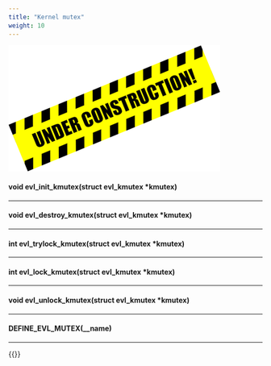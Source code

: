 ```yaml
---
title: "Kernel mutex"
weight: 10
---
```


![Alt text](/images/wip.png "To be continued")

#### void evl_init_kmutex(struct evl_kmutex *kmutex)

---

#### void evl_destroy_kmutex(struct evl_kmutex *kmutex)

---

#### int evl_trylock_kmutex(struct evl_kmutex *kmutex)

---

#### int evl_lock_kmutex(struct evl_kmutex *kmutex)

---

#### void evl_unlock_kmutex(struct evl_kmutex *kmutex)

---

#### DEFINE_EVL_MUTEX(__name)

---

{{<lastmodified>}}
